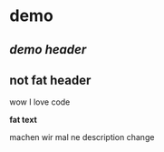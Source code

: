 # demo
## *demo header*
## not fat header
wow I love code

**fat text**

machen wir mal ne description
change
